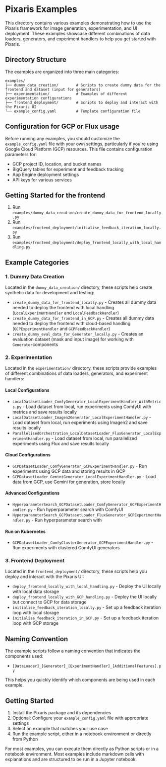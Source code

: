 # Pixaris Examples

This directory contains various examples demonstrating how to use the Pixaris framework for image generation, experimentation, and UI deployment. These examples showcase different combinations of data loaders, generators, and experiment handlers to help you get started with Pixaris.

## Directory Structure

The examples are organized into three main categories:

```
examples/
├── dummy_data_creation/        # Scripts to create dummy data for the frontend and dataset (input for generators)
├── experimentation/            # Examples of different experimentation configurations
├── frontend_deployment/        # Scripts to deploy and interact with the Pixaris UI
└── example_config.yaml         # Template configuration file
```

## Configuration for GCP or Flux usage

Before running any examples, you should customize the `example_config.yaml` file with your own settings, particularly if you're using Google Cloud Platform (GCP) resources. This file contains configuration parameters for:

- GCP project ID, location, and bucket names
- BigQuery tables for experiment and feedback tracking
- App Engine deployment settings
- API keys for various services

## Getting Started for the frontend

1. Run `examples/dummy_data_creation/create_dummy_data_for_frontend_locally.py`
2. Run `examples/frontend_deployment/initialise_feedback_iteration_locally.py`
3. Run `examples/frontend_deployment/deploy_frontend_locally_with_local_handling.py`


## Example Categories

### 1. Dummy Data Creation

Located in the `dummy_data_creation/` directory, these scripts help create synthetic data for development and testing:

- `create_dummy_data_for_frontend_locally.py` - Creates all dummy data needed to deploy the frontend with local handling (`LocalExperimentHandler` and `LocalFeedbackHandler`)
- `create_dummy_data_for_frontend_in_GCP.py` - Creates all dummy data needed to deploy the frontend with cloud-based handling (`GCPExperimentHandler` and `GCPFeedbackHandler`)
- `create_dummy_eval_data_for_Generator_locally.py` - Creates an evaluation dataset (mask and input image) for working with `Generator`components

### 2. Experimentation

Located in the `experimentation/` directory, these scripts provide examples of different combinations of data loaders, generators, and experiment handlers:

#### Local Configurations
- `LocalDatasetLoader_ComfyGenerator_LocalExperimentHandler_WithMetrics.py` - Load dataset from local, run experiments using ComfyUI with metrics and save results locally
- `LocalDatasetLoader_Imagen2Generator_LocalExperimentHandler.py` - Load dataset from local, run experiments using Imagen2 and save results locally
- `ParallelisedOrchestration_LocalDatasetLoader_FluxGenerator_LocalExperimentHandler.py` - Load dataset from local, run parallelized experiments using Flux and save results locally

#### Cloud Configurations
- `GCPDatasetLoader_ComfyGenerator_GCPExperimentHandler.py` - Run experiments using GCP data and storing results in GCP
- `GCPDatasetLoader_GeminiGenerator_LocalExperimentHandler.py` - Load data from GCP, use Gemini for generation, store locally

#### Advanced Configurations
- `HyperparameterSearch_GCPDatasetLoader_ComfyGenerator_GCPExperimentHandler.py` - Run hyperparameter search with ComfyUI
- `HyperparameterSearch_GCPDatasetLoader_FluxGenerator_GCPExperimentHandler.py` - Run hyperparameter search with 


#### Run on Kubernetes
- `GCPDatasetLoader_ComfyClusterGenerator_GCPExperimentHandler.py` - Run experiments with clustered ComfyUI generators

### 3. Frontend Deployment

Located in the `frontend_deployment/` directory, these scripts help you deploy and interact with the Pixaris UI:

- `deploy_frontend_locally_with_local_handling.py` - Deploy the UI locally with local data storage
- `deploy_frontend_locally_with_GCP_handling.py` - Deploy the UI locally but connect to GCP for data storage
- `initialise_feedback_iteration_locally.py` - Set up a feedback iteration loop with local storage
- `initialise_feedback_iteration_in_GCP.py` - Set up a feedback iteration loop with GCP storage

## Naming Convention

The example scripts follow a naming convention that indicates the components used:
- `[DataLoader]_[Generator]_[ExperimentHandler]_[AdditionalFeatures].py`

This helps you quickly identify which components are being used in each example.

## Getting Started

1. Install the Pixaris package and its dependencies
2. Optional: Configure your `example_config.yaml` file with appropriate settings
3. Select an example that matches your use case
4. Run the example script, either in a notebook environment or directly from Python

For most examples, you can execute them directly as Python scripts or in a notebook environment. Most examples include markdown cells with explanations and are structured to be run in a Jupyter notebook.